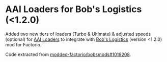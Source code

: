 # AAI Loaders for Bob's Logistics (<1.2.0)

Added two new tiers of loaders (Turbo & Ultimate) & adjusted speeds (optional) for [AAI Loaders](https://mods.factorio.com/mod/aai-loaders) to integrate with [Bob's Logistics](https://mods.factorio.com/mod/boblogistics) (version <1.2.0) mod for Factorio.

Code extracted from [modded-factorio/bobsmods#1019208](https://github.com/modded-factorio/bobsmods/commit/10192083aa2867a79720e13be5a520e79187e9f0).
